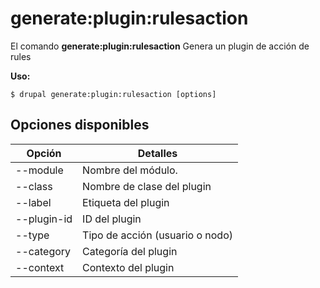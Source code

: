# generate:plugin:rulesaction
El comando **generate:plugin:rulesaction** Genera un plugin de acción de rules

**Uso:**
```
$ drupal generate:plugin:rulesaction [options] 
```

## Opciones disponibles
Opción | Detalles
-------|-------------
--module | Nombre del módulo.
--class | Nombre de clase del plugin
--label | Etiqueta del plugin
--plugin-id | ID del plugin
--type | Tipo de acción (usuario o nodo)
--category | Categoría del plugin
--context | Contexto del plugin
